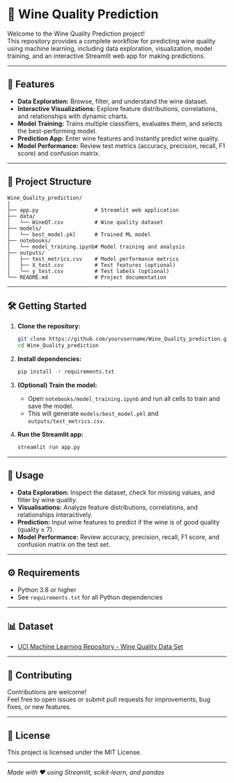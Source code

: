 # 🍷 Wine Quality Prediction

Welcome to the Wine Quality Prediction project!  
This repository provides a complete workflow for predicting wine quality using machine learning, including data exploration, visualization, model training, and an interactive Streamlit web app for making predictions.

---

## 🚀 Features

- **Data Exploration:** Browse, filter, and understand the wine dataset.
- **Interactive Visualizations:** Explore feature distributions, correlations, and relationships with dynamic charts.
- **Model Training:** Trains multiple classifiers, evaluates them, and selects the best-performing model.
- **Prediction App:** Enter wine features and instantly predict wine quality.
- **Model Performance:** Review test metrics (accuracy, precision, recall, F1 score) and confusion matrix.

---

## 📁 Project Structure

```
Wine_Quality_prediction/
│
├── app.py                  # Streamlit web application
├── data/
│   └── WineQT.csv          # Wine quality dataset
├── models/
│   └── best_model.pkl      # Trained ML model
├── notebooks/
│   └── model_training.ipynb# Model training and analysis
├── outputs/
│   ├── test_metrics.csv    # Model performance metrics
│   ├── X_test.csv          # Test features (optional)
│   └── y_test.csv          # Test labels (optional)
└── README.md               # Project documentation
```

---

## 🛠️ Getting Started

1. **Clone the repository:**
   ```sh
   git clone https://github.com/yourusername/Wine_Quality_prediction.git
   cd Wine_Quality_prediction
   ```

2. **Install dependencies:**
   ```sh
   pip install -r requirements.txt
   ```

3. **(Optional) Train the model:**
   - Open `notebooks/model_training.ipynb` and run all cells to train and save the model.
   - This will generate `models/best_model.pkl` and `outputs/test_metrics.csv`.

4. **Run the Streamlit app:**
   ```sh
   streamlit run app.py
   ```

---

## 📝 Usage

- **Data Exploration:** Inspect the dataset, check for missing values, and filter by wine quality.
- **Visualisations:** Analyze feature distributions, correlations, and relationships interactively.
- **Prediction:** Input wine features to predict if the wine is of good quality (quality ≥ 7).
- **Model Performance:** Review accuracy, precision, recall, F1 score, and confusion matrix on the test set.

---

## ⚙️ Requirements

- Python 3.8 or higher
- See `requirements.txt` for all Python dependencies

---

## 📊 Dataset

- [UCI Machine Learning Repository - Wine Quality Data Set](https://archive.ics.uci.edu/ml/datasets/wine+quality)

---

## 🤝 Contributing

Contributions are welcome!  
Feel free to open issues or submit pull requests for improvements, bug fixes, or new features.

---

## 📄 License

This project is licensed under the MIT License.

---

*Made with ❤️ using Streamlit, scikit-learn, and pandas*

